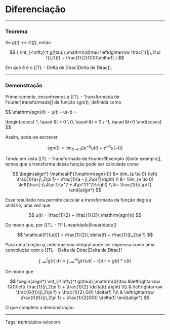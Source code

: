 # Diferenciação

---

### Teorema

Se $g(t) \leftrightarrow G(f)$, então

$$
{
\int_{-\infty}^t g(\tau)\,\mathrm{d}\tau \leftrightarrow \frac{1}{j\,2\pi f}\,G(f) + \frac{1}{2}G(0)\delta(f)
}
$$

Em que $\delta$ é o [[TL - Delta de Dirac|Delta de Dirac]].

---

### Demonstração

Primeiramente, encontremos a [[TL - Transformada de Fourier|transformada]] da função $\mathrm{sgn}(t)$, definida como

$$
\mathrm{sgn}(t) = u(t) - u(-t) =

\begin{cases}
	 1, \quad &t > 0 \\
	 0, \quad &t = 0 \\
	-1, \quad &t<0
\end{cases}
$$

Assim, pode-se escrever

$$
\mathrm{sgn}(t) = \lim_{a \to 0}\Big[e^{-a}u(t) - e^{-a}u(-t)\Big]
$$

Tendo em vista [[TL - Transformada de Fourier#Exemplo 3|este exemplo]], temos que a transforma dessa função pode ser calculada como

$$
\begin{align*}
\mathcal{F}[\mathrm{sgn}(t)] 
&= \lim_{a \to 0} \left( \frac{1}{a+j\,2\pi f} - \frac{1}{a - j\,2\pi f}\right) \\
&= \lim_{a \to 0} \left(\frac{-j\,4\pi f}{a^2 + 4\pi^2f^2}\right) \\
&= \frac{1}{j\,\pi f}
\end{align*}
$$

Esse resultado nos permite calcular a transformada da função degrau unitário, uma vez que

$$
u(t) = \frac{1}{2} + \frac{1}{2}\,\mathrm{sgn}(t)
$$

De modo que, por [[TL - TF Linearidade|linearidade]]

$$
\mathcal{F}[u(t)] = \frac{1}{2}\,\delta(f) + \frac{1}{j\,2\pi f}
$$

Para uma função $g$, note que sua integral pode ser expressa como uma convolução com o [[TL - Delta de Dirac|Delta de Dirac]]

$$
\int_{-\infty}^t g(\tau)\,\mathrm{d}\tau = \int_{-\infty}^{\infty} g(\tau) u(t - \tau) \mathrm{d}\,\tau = g(t) * u(t)
$$

De modo que

$$
\begin{align*}
\int_{-\infty}^t g(\tau)\,\mathrm{d}\tau &\leftrightarrow G(f)\left( \frac{1}{j\,2\pi f} + \frac{1}{2} \delta(t) \right) \\\\
& \leftrightarrow \frac{G(f)}{j\,2\pi f} + \frac{1}{2} G(f) \delta(f) \\\\
& \leftrightarrow \frac{G(f)}{j\,2\pi f} + \frac{1}{2}G(0) \delta(f)
\end{align*}
$$

O  que completa a demonstração.

---

Tags: #principios-telecom 